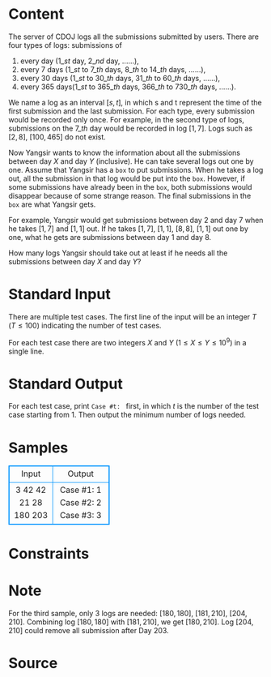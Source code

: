 
# Content

The server of CDOJ logs all the submissions submitted by users. There are four types of logs: submissions of 
1. every day ($1\_{st}$ day, $2\_{nd}$ day, ......),
2. every $7$ days ($1\_{st}$ to $7\_{th}$ days, $8\_{th}$ to $14\_{th}$ days, ……), 
3. every $30$ days ($1\_{st}$ to $30\_{th}$ days, $31\_{th}$ to $60\_{th}$ days, ……), 
4. every $365$ days($1\_{st}$ to $365\_{th}$ days, $366\_{th}$ to $730\_{th}$ days, ……). 

We name a log as an interval $[s,t]$, in which s and t represent the time of the first submission and the last submission. For each type, every submission would be recorded only once. For example, in the second type of logs, submissions on the $7\_{th}$ day would be recorded in log $[1,7]$. Logs such as $[2,8]$, $[100,465]$ do not exist. 

Now Yangsir wants to know the information about all the submissions between day $X$ and day $Y$ (inclusive). He can take several logs out one by one. Assume that Yangsir has a `box` to put submissions. When he takes a log out, all the submission in that log would be put into the `box`. However, if some submissions have already been in the `box`, both submissions would disappear because of some strange reason. The final submissions in the `box` are what Yangsir gets.

For example, Yangsir would get submissions between day $2$ and day $7$ when he takes $[1,7]$ and $[1,1]$ out. If he takes $[1,7]$, $[1,1]$, $[8,8]$, $[1,1]$ out one by one, what he gets are submissions between day $1$ and day $8$. 

How many logs Yangsir should take out at least if he needs all the submissions between day $X$ and day $Y$?

# Standard Input

There are multiple test cases. The first line of the input will be an integer $T$ ($T\leq 100$) indicating the number of test cases.

For each test case there are two integers $X$ and $Y$ ($1 \leq X \leq Y \leq 10^9$) in a single line.

# Standard Output

For each test case, print `Case #t: ` first, in which $t$ is the number of the test case starting from $1$. Then output the minimum number of logs needed.

# Samples

<style>
        table,table tr th, table tr td { border:1px solid #0094ff; }
        table { width: 200px; min-height: 25px; line-height: 25px; text-align: center; border-collapse: collapse;}   
    </style>
<table>
	<tr>
		<td>Input</td>
		<td>Output</td>
	</tr>
<tr><td>3
42 42
21 28
180 203</td><td>Case #1: 1
Case #2: 2
Case #3: 3</td></tr></table>


# Constraints



# Note

For the third sample, only $3$ logs are needed: $[180,180]$, $[181,210]$, $[204,210]$. Combining log $[180,180]$ with $[181,210]$, we get $[180,210]$. Log $[204,210]$ could remove all submission after Day $203$.

# Source


